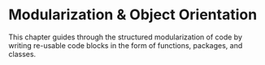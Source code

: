 # Modularization & Object Orientation

This chapter guides through the structured modularization of code by writing re-usable code blocks in the form of functions, packages, and classes.
